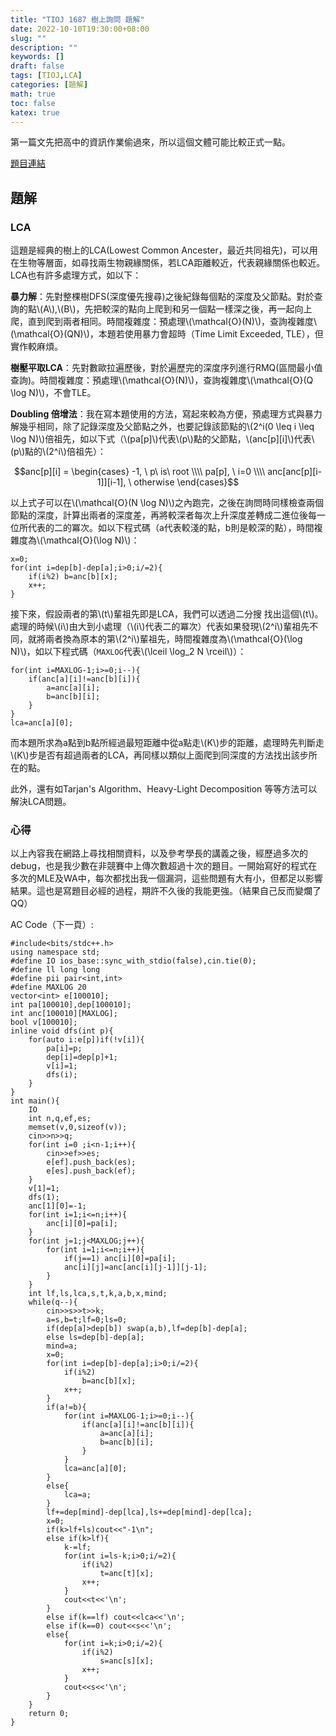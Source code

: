 ```yaml
---
title: "TIOJ 1687 樹上詢問 題解"
date: 2022-10-10T19:30:00+08:00
slug: ""
description: ""
keywords: []
draft: false
tags: [TIOJ,LCA]
categories: [題解]
math: true
toc: false
katex: true
---
```


第一篇文先把高中的資訊作業偷過來，所以這個文體可能比較正式一點。

[題目連結](https://tioj.ck.tp.edu.tw/problems/1687)

## 題解

### LCA

這題是經典的樹上的LCA(Lowest Common Ancester，最近共同祖先)，可以用在生物等層面，如尋找兩生物親緣關係，若LCA距離較近，代表親緣關係也較近。LCA也有許多處理方式，如以下：

**暴力解**：先對整棵樹DFS(深度優先搜尋)之後紀錄每個點的深度及父節點。對於查詢的點\\(A\\),\\(B\\)，先把較深的點向上爬到和另一個點一樣深之後，再一起向上爬，直到爬到兩者相同。時間複雜度：預處理\\(\mathcal{O}(N)\\)，查詢複雜度\\(\mathcal{O}(QN)\\)，本題若使用暴力會超時（Time Limit Exceeded, TLE），但實作較麻煩。

**樹壓平取LCA**：先對數歐拉遍歷後，對於遍歷完的深度序列進行RMQ(區間最小值查詢)。時間複雜度：預處理\\(\mathcal{O}(N)\\)，查詢複雜度\\(\mathcal{O}(Q \log N)\\)，不會TLE。

**Doubling 倍增法**：我在寫本題使用的方法，寫起來較為方便，預處理方式與暴力解幾乎相同，除了記錄深度及父節點之外，也要記錄該節點的\\(2^i(0 \leq i \leq \log N)\\)倍祖先，如以下式（\\(pa[p]\\)代表\\(p\\)點的父節點，\\(anc[p][i]\\)代表\\(p\\)點的\\(2^i\\)倍祖先）：

$$anc[p][i] = \begin{cases} -1, \ p\  is\  root \\\\ pa[p], \ i=0 \\\\ anc[anc[p][i-1]][i-1], \ otherwise \end{cases}$$

以上式子可以在\\(\mathcal{O}(N \log N)\\)之內跑完，之後在詢問時同樣檢查兩個節點的深度，計算出兩者的深度差，再將較深者每次上升深度差轉成二進位後每一位所代表的二的冪次。如以下程式碼（a代表較淺的點，b則是較深的點），時間複雜度為\\(\mathcal{O}(\log N)\\)：

```cpp=
x=0;
for(int i=dep[b]-dep[a];i>0;i/=2){
    if(i%2) b=anc[b][x];
    x++;
}
```

接下來，假設兩者的第\\(t\\)輩祖先即是LCA，我們可以透過二分搜
找出這個\\(t\\)。處理的時候\\(i\\)由大到小處理（\\(i\\)代表二的冪次）代表如果發現\\(2^i\\)輩祖先不同，就將兩者換為原本的第\\(2^i\\)輩祖先，時間複雜度為\\(\mathcal{O}(\log N)\\)，如以下程式碼（```MAXLOG```代表\\(\lceil \log_2 N \rceil\\)）：

```cpp=
for(int i=MAXLOG-1;i>=0;i--){
    if(anc[a][i]!=anc[b][i]){
        a=anc[a][i];
        b=anc[b][i];
    }
}
lca=anc[a][0];
```

而本題所求為a點到b點所經過最短距離中從a點走\\(K\\)步的距離，處理時先判斷走\\(K\\)步是否有超過兩者的LCA，再同樣以類似上面爬到同深度的方法找出該步所在的點。

此外，還有如Tarjan's Algorithm、Heavy-Light Decomposition 等等方法可以解決LCA問題。

### 心得

以上內容我在網路上尋找相關資料，以及參考學長的講義之後，經歷過多次的debug，也是我少數在非競賽中上傳次數超過十次的題目。一開始寫好的程式在多次的MLE及WA中，每次都找出我一個漏洞，這些問題有大有小，但都足以影響結果。這也是寫題目必經的過程，期許不久後的我能更強。（結果自己反而變爛了QQ）


AC Code（下一頁）:

```cpp=
#include<bits/stdc++.h>
using namespace std;
#define IO ios_base::sync_with_stdio(false),cin.tie(0);
#define ll long long
#define pii pair<int,int>
#define MAXLOG 20
vector<int> e[100010];
int pa[100010],dep[100010];
int anc[100010][MAXLOG];
bool v[100010];
inline void dfs(int p){
    for(auto i:e[p])if(!v[i]){
        pa[i]=p;
        dep[i]=dep[p]+1;
        v[i]=1;
        dfs(i);
    }
}
int main(){
    IO
    int n,q,ef,es;
    memset(v,0,sizeof(v));
    cin>>n>>q;
    for(int i=0 ;i<n-1;i++){
        cin>>ef>>es;
        e[ef].push_back(es);
        e[es].push_back(ef);
    }
    v[1]=1;
    dfs(1);
    anc[1][0]=-1;
    for(int i=1;i<=n;i++){
        anc[i][0]=pa[i];
    }
    for(int j=1;j<MAXLOG;j++){
        for(int i=1;i<=n;i++){
            if(j==1) anc[i][0]=pa[i];
            anc[i][j]=anc[anc[i][j-1]][j-1];
        }
    }
    int lf,ls,lca,s,t,k,a,b,x,mind;
    while(q--){
        cin>>s>>t>>k;
        a=s,b=t;lf=0;ls=0;
        if(dep[a]>dep[b]) swap(a,b),lf=dep[b]-dep[a];
        else ls=dep[b]-dep[a];
        mind=a;
        x=0;
        for(int i=dep[b]-dep[a];i>0;i/=2){
            if(i%2)
                b=anc[b][x];
            x++;
        }
        if(a!=b){
            for(int i=MAXLOG-1;i>=0;i--){
                if(anc[a][i]!=anc[b][i]){
                    a=anc[a][i];
                    b=anc[b][i];
                }
            }
            lca=anc[a][0];
        }
        else{
            lca=a;
        }
        lf+=dep[mind]-dep[lca],ls+=dep[mind]-dep[lca];
        x=0;
        if(k>lf+ls)cout<<"-1\n";
        else if(k>lf){
            k-=lf;
            for(int i=ls-k;i>0;i/=2){
                if(i%2)
                    t=anc[t][x];
                x++;
            }
            cout<<t<<'\n';
        }
        else if(k==lf) cout<<lca<<'\n';
        else if(k==0) cout<<s<<'\n';
        else{
            for(int i=k;i>0;i/=2){
                if(i%2)
                    s=anc[s][x];
                x++;
            }
            cout<<s<<'\n';
        }
    }
    return 0;
}
```










